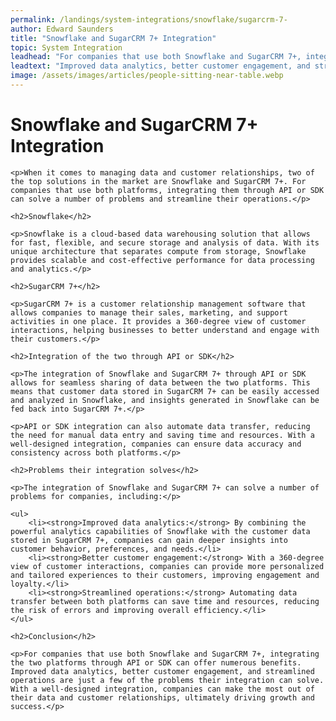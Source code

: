 ```yaml
---
permalink: /landings/system-integrations/snowflake/sugarcrm-7-
author: Edward Saunders
title: "Snowflake and SugarCRM 7+ Integration"
topic: System Integration
leadhead: "For companies that use both Snowflake and SugarCRM 7+, integrating the two platforms through API or SDK can offer numerous benefits"
leadtext: "Improved data analytics, better customer engagement, and streamlined operations are just a few of the problems their integration can solve. With a well-designed integration, companies can make the most out of their data and customer relationships, ultimately driving growth and success."
image: /assets/images/articles/people-sitting-near-table.webp
---
```

<div class="arttext">	<h1>Snowflake and SugarCRM 7+ Integration</h1>

	<p>When it comes to managing data and customer relationships, two of the top solutions in the market are Snowflake and SugarCRM 7+. For companies that use both platforms, integrating them through API or SDK can solve a number of problems and streamline their operations.</p>

	<h2>Snowflake</h2>

	<p>Snowflake is a cloud-based data warehousing solution that allows for fast, flexible, and secure storage and analysis of data. With its unique architecture that separates compute from storage, Snowflake provides scalable and cost-effective performance for data processing and analytics.</p>

	<h2>SugarCRM 7+</h2>

	<p>SugarCRM 7+ is a customer relationship management software that allows companies to manage their sales, marketing, and support activities in one place. It provides a 360-degree view of customer interactions, helping businesses to better understand and engage with their customers.</p>

	<h2>Integration of the two through API or SDK</h2>

	<p>The integration of Snowflake and SugarCRM 7+ through API or SDK allows for seamless sharing of data between the two platforms. This means that customer data stored in SugarCRM 7+ can be easily accessed and analyzed in Snowflake, and insights generated in Snowflake can be fed back into SugarCRM 7+.</p>

	<p>API or SDK integration can also automate data transfer, reducing the need for manual data entry and saving time and resources. With a well-designed integration, companies can ensure data accuracy and consistency across both platforms.</p>

	<h2>Problems their integration solves</h2>

	<p>The integration of Snowflake and SugarCRM 7+ can solve a number of problems for companies, including:</p>

	<ul>
		<li><strong>Improved data analytics:</strong> By combining the powerful analytics capabilities of Snowflake with the customer data stored in SugarCRM 7+, companies can gain deeper insights into customer behavior, preferences, and needs.</li>
		<li><strong>Better customer engagement:</strong> With a 360-degree view of customer interactions, companies can provide more personalized and tailored experiences to their customers, improving engagement and loyalty.</li>
		<li><strong>Streamlined operations:</strong> Automating data transfer between both platforms can save time and resources, reducing the risk of errors and improving overall efficiency.</li>
	</ul>

	<h2>Conclusion</h2>

	<p>For companies that use both Snowflake and SugarCRM 7+, integrating the two platforms through API or SDK can offer numerous benefits. Improved data analytics, better customer engagement, and streamlined operations are just a few of the problems their integration can solve. With a well-designed integration, companies can make the most out of their data and customer relationships, ultimately driving growth and success.</p>
</div>